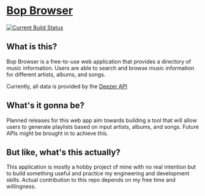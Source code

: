 # [Bop Browser](https://bopbrowser.azurewebsites.net/)
[![Current Build Status](https://github.com/zglossip/bop-browser/actions/workflows/gradle.yml/badge.svg)](https://github.com/zglossip/bop-browser/actions/workflows/gradle.yml)

## What is this?
Bop Browser is a free-to-use web application that provides a directory of music information. Users are able to search and browse music information for different artists, albums, and songs. 

Currently, all data is provided by the [Deezer API](https://developers.deezer.com/)

## What's it gonna be?
Planned releases for this web app aim towards building a tool that will allow users to generate playlists based on input artists, albums, and songs. Future APIs might be brought in to achieve this.

## But like, what's this actually?
This application is mostly a hobby project of mine with no real intention but to build something useful and practice my engineering and development skills. Actual contribution to this repo depends on my free time and willingness.